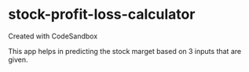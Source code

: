 # stock-profit-loss-calculator
Created with CodeSandbox <br />

This app helps in predicting the stock marget based on 3 inputs that are given.
